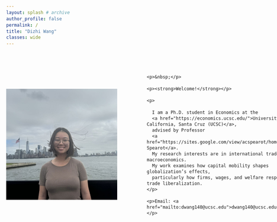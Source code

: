 ```yaml
---
layout: splash # archive
author_profile: false
permalink: /
title: "Dizhi Wang"
classes: wide
---
```


<style>
  .profile-container {
    display: flex;
    align-items: flex-start; /* Ensures text aligns with the top of the image */
    gap: 40px; /* Creates space between image and text */
  }

  .profile-image {
    width: 300px;
    flex-shrink: 0; /* Prevents image from resizing */
    margin-right: 40px;
    margin-top: 100px;

  }

  .text-content {
    max-width: 1000px;
    display: flex;
    flex-direction: column;
    justify-content: flex-start; /* Ensures text starts at the top */
  }
</style>

<div class="profile-container">
  <img src="/images/dzw.jpg" class="profile-image" />

  <div class="text-content">
    <p>&nbsp;</p>
    
    <p>&nbsp;</p>
    
    <p><strong>Welcome!</strong></p>
    
    <p>
  
      I am a Ph.D. student in Economics at the 
      <a href="https://economics.ucsc.edu/">University of California, Santa Cruz (UCSC)</a>, 
      advised by Professor 
      <a href="https://sites.google.com/view/acspearot/home">Alan Spearot</a>.
      My research interests are in international trade and macroeconomics.
      My work examines how capital mobility shapes globalization’s effects, 
      particularly how firms, wages, and welfare respond to trade liberalization.
    </p>

    <p>Email: <a href="mailto:dwang140@ucsc.edu">dwang140@ucsc.edu</a></p>
  </div>
</div>

